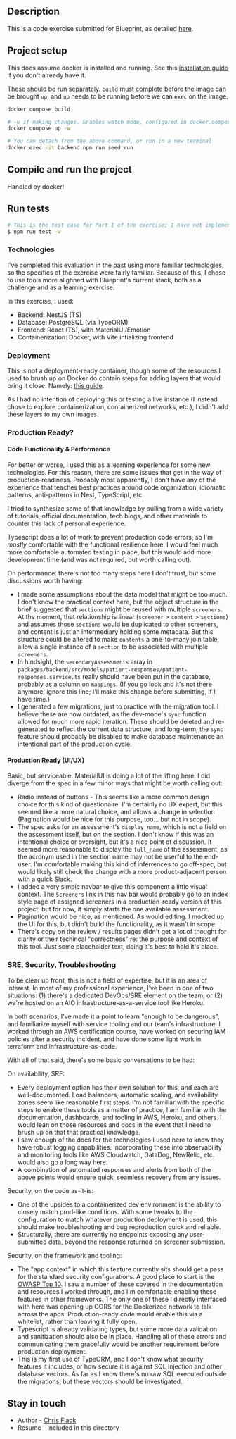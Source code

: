 ## Description

This is a code exercise submitted for Blueprint, as detailed [here](https://github.com/blueprinthq/coding-exercise).

## Project setup

This does assume docker is installed and running. See this [installation guide](https://docs.docker.com/desktop/install/mac-install/) if you don't already have it.

These should be run separately. `build` must complete before the image can be brought `up`, and `up` needs to be running before we can `exec` on the image.
```bash
docker compose build
```
```bash
# -w if making changes. Enables watch mode, configured in docker.compose.yml
docker compose up -w
```
```bash
# You can detach from the above command, or run in a new terminal
docker exec -it backend npm run seed:run
```

## Compile and run the project

Handled by docker!

## Run tests

```bash
# This is the test case for Part I of the exercise; I have not implemented full unit testing.
$ npm run test -w
```

### Technologies

I've completed this evaluation in the past using more familiar technologies, so the specifics of the exercise were fairly familiar. Because of this, I chose to use tools more alighned with Blueprint's current stack, both as a challenge and as a learning exercise.

In this exercise, I used:

- Backend: NestJS (TS)
- Database: PostgreSQL (via TypeORM)
- Frontend: React (TS), with MaterialUI/Emotion
- Containerization: Docker, with Vite intializing frontend

### Deployment

This is not a deployment-ready container, though some of the resources I used to brush up on Docker do contain steps for adding layers that would bring it close. Namely: [this guide](https://montacerdk.medium.com/setup-dockerize-a-react-nest-monorepo-application-7a800060bd63).

As I had no intention of deploying this or testing a live instance (I instead chose to explore containerization, containerized networks, etc.), I didn't add these layers to my own images.

### Production Ready?

#### Code Functionality & Performance

For better or worse, I used this as a learning experience for some new technologies. For this reason, there are some issues that get in the way of production-readiness. Probably most apparently, I don't have any of the experience that teaches best practices around code organization, idiomatic patterns, anti-patterns in Nest, TypeScript, etc.

I tried to synthesize some of that knowledge by pulling from a wide variety of tutorials, official documentation, tech blogs, and other materials to counter this lack of personal experience.

Typescript does a lot of work to prevent production code errors, so I'm _mostly_ comfortable with the functional resilience here. I would feel much more comfortable automated testing in place, but this would add more development time (and was not required, but worth calling out).

On performance: there's not too many steps here I don't trust, but some discussions worth having:

- I made some assumptions about the data model that might be too much. I don't know the practical context here, but the object structure in the brief suggested that `sections` might be reused with multiple `screeners`. At the moment, that relationship is linear (`screener` > `content` > `sections`) and assumes those `sections` would be duplicated to other screeners, and content is just an intermediary holding some metadata. But this structure could be altered to make `contents` a one-to-many join table, allow a single instance of a `section` to be associated with multiple `screeners`.
- In hindsight, the `secondaryAssessments` array in `packages/backend/src/models/patient-responses/patient-responses.service.ts` really should have been put in the database, probably as a column on `mappings`. (If you go look and it's not there anymore, ignore this line; I'll make this change before submitting, if I have time.)
- I generated a few migrations, just to practice with the migration tool. I believe these are now outdated, as the dev-mode's `sync` function allowed for much more rapid iteration. These should be deleted and re-generated to reflect the current data structure, and long-term, the `sync` feature should probably be disabled to make database maintenance an intentional part of the production cycle.

#### Production Ready (UI/UX)

Basic, but serviceable. MaterialUI is doing a lot of the lifting here. I did diverge from the spec in a few minor ways that might be worth calling out:

- Radio instead of buttons - This seems like a more common design choice for this kind of questionaire. I'm certainly no UX expert, but this seemed like a more natural choice, and allows a change in selection (Pagination would be nice for this purpose, too... but not in scope).
- The spec asks for an assessment's `display_name`, which is not a field on the assessment itself, but on the section. I don't know if this was an intentional choice or oversight, but it's a nice point of discussion. It seemed more reasonable to display the `full_name` of the assessment, as the acronym used in the section name may not be userful to the end-user. I'm comfortable making this kind of inferrences to go off-spec, but would likely still check the change with a more product-adjacent person with a quick Slack.
- I added a very simple navbar to give this component a little visual context. The `Screeners` link in this nav bar would probably go to an index style page of assigned screeners in a production-ready version of this project, but for now, it simply starts the one available assessment.
- Pagination would be nice, as mentioned. As would editing. I mocked up the UI for this, but didn't build the functionality, as it wasn't in scope.
- There's copy on the review / results pages didn't get a lot of thought for clarity or their techincal "correctness" re: the purpose and context of this tool. Just some placeholder text, doing it's best to hold it's place.

### SRE, Security, Troubleshooting

To be clear up front, this is not a field of expertise, but it is an area of interest. In most of my professional experience, I've been in one of two situations: (1) there's a dedicated DevOps/SRE element on the team, or (2) we're hosted on an AIO infrastructure-as-a-service tool like Heroku.

In both scenarios, I've made it a point to learn "enough to be dangerous", and familiarize myself with service tooling and our team's infrastructure. I worked through an AWS certification course, have worked on securing IAM policies after a security incident, and have done some light work in terraform and infrastructure-as-code.

With all of that said, there's some basic conversations to be had:

On availability, SRE:

- Every deployment option has their own solution for this, and each are well-documented. Load balancers, automatic scaling, and availability zones seem like reasonable first steps. I'm not familiar with the specific steps to enable these tools as a matter of practice, I am familiar with the documentation, dashboards, and tooling in AWS, Heroku, and others. I would lean on those resources and docs in the event that I need to brush up on that that practical knowledge.
- I saw enough of the docs for the technologies I used here to know they have robust logging capabilities. Incorporating these into observability and monitoring tools like AWS Cloudwatch, DataDog, NewRelic, etc. would also go a long way here.
- A combination of automated responses and alerts from both of the above points would ensure quick, seamless recovery from any issues.

Security, on the code as-it-is:

- One of the upsides to a containerized dev environment is the ability to closely match prod-like conditions. With some tweaks to the configuration to match whatever production deployment is used, this should make troubleshooting and bug reproduction quick and reliable.
- Structurally, there are currently no endpoints exposing any user-submitted data, beyond the response returned on screener submission.

Security, on the framework and tooling:

- The "app context" in which this feature currently sits should get a pass for the standard security configurations. A good place to start is the [OWASP Top 10](https://owasp.org/www-project-top-ten/). I saw a number of these covered in the documentation and resources I worked through, and I'm comfortable enabling these features in other frameworks. The only one of these I directly interfaced with here was opening up CORS for the Dockerized network to talk across the apps. Production-ready code would enable this via a whitelist, rather than leaving it fully open.
- Typescript is already validating types, but some more data validation and sanitization should also be in place. Handling all of these errors and communicating them gracefully would be another requirement before production deployment.
- This is my first use of TypeORM, and I don't know what security features it includes, or how secure it is against SQL injection and other database vectors. As far as I know there's no raw SQL executed outside the migrations, but these vectors should be investigated.

## Stay in touch

- Author - [Chris Flack](https://www.linkedin.com/in/ccflack/)
- Resume - Included in this directory
